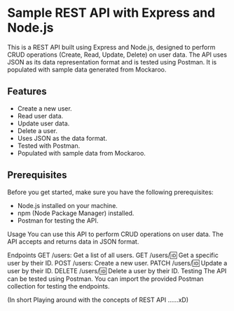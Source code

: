 # Sample REST API with Express and Node.js

This is a REST API built using Express and Node.js, designed to perform CRUD operations (Create, Read, Update, Delete) on user data. The API uses JSON as its data representation format and is tested using Postman. It is populated with sample data generated from Mockaroo.

## Features

- Create a new user.
- Read user data.
- Update user data.
- Delete a user.
- Uses JSON as the data format.
- Tested with Postman.
- Populated with sample data from Mockaroo.

## Prerequisites

Before you get started, make sure you have the following prerequisites:

- Node.js installed on your machine.
- npm (Node Package Manager) installed.
- Postman for testing the API.

Usage
You can use this API to perform CRUD operations on user data. The API accepts and returns data in JSON format.

Endpoints
GET /users: Get a list of all users.
GET /users/:id: Get a specific user by their ID.
POST /users: Create a new user.
PATCH /users/:id: Update a user by their ID.
DELETE /users/:id: Delete a user by their ID.
Testing
The API can be tested using Postman. You can import the provided Postman collection for testing the endpoints.


(In short Playing around with the concepts of REST API ......xD)